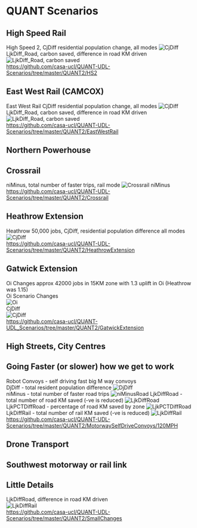 # QUANT Scenarios

## High Speed Rail  
  High Speed 2, CjDiff residential population change, all modes 
  ![CjDiff](https://github.com/casa-ucl/QUANT-UDL-Scenarios/blob/master/QUANT2/HS2/scenariorunner_HS2_20200224_140436/QUANT_Scenario_HS2_CjDiff.png)
  LjkDiff_Road, carbon saved, difference in road KM driven
  ![LjkDiff_Road, carbon saved](https://github.com/casa-ucl/QUANT-UDL-Scenarios/blob/master/QUANT2/HS2/scenariorunner_HS2_20200224_140436/QUANT_Scenario_HS2_LjkDiff_road.png)  
  https://github.com/casa-ucl/QUANT-UDL-Scenarios/tree/master/QUANT2/HS2  

## East West Rail (CAMCOX)
  East West Rail CjDiff residential population change, all modes
  ![CjDiff](https://github.com/casa-ucl/QUANT-UDL-Scenarios/blob/master/QUANT2/EastWestRail/EastWestRailCjDiff.jpg)
  LjkDiff_Road, carbon saved, difference in road KM driven
  ![LjkDiff_Road, carbon saved](https://github.com/casa-ucl/QUANT-UDL-Scenarios/blob/master/QUANT2/EastWestRail/EastWestRailLjkDiffRoad.jpg)  
  https://github.com/casa-ucl/QUANT-UDL-Scenarios/tree/master/QUANT2/EastWestRail

## Northern Powerhouse

## Crossrail  
niMinus, total number of faster trips, rail mode
![Crossrail niMinus](https://github.com/casa-ucl/QUANT-UDL-Scenarios/blob/master/QUANT2/Crossrail/scenariorunner_Crossrail_20200224_124747/QUANT_Scenario_Crossrail_niMinus.png)  
https://github.com/casa-ucl/QUANT-UDL-Scenarios/tree/master/QUANT2/Crossrail

## Heathrow Extension  
  Heathrow 50,000 jobs, CjDiff, residential population difference all modes
  ![CjDiff](https://github.com/casa-ucl/QUANT-UDL-Scenarios/blob/master/QUANT2/HeathrowExtension/scenariorunner_HeathrowExtension_20200219_140346/QUANT_Scenario_HeathrowExtension_CjDiff.png)  
  https://github.com/casa-ucl/QUANT-UDL-Scenarios/tree/master/QUANT2/HeathrowExtension  


## Gatwick Extension 
  Oi Changes approx 42000 jobs in 15KM zone with 1.3 uplift in Oi (Heathrow was 1.15)  
  Oi Scenario Changes  
  ![Oi](https://github.com/casa-ucl/QUANT-UDL-Scenarios/blob/master/QUANT2/GatwickExtension/QUANT_Scenario_Gatwick_OiScenario.png)  
  CjDiff  
  ![CjDiff](https://github.com/casa-ucl/QUANT-UDL-Scenarios/blob/master/QUANT2/GatwickExtension/QUANT_Scenario_GatwickExtension_CjDiff.png)  
  https://github.com/casa-ucl/QUANT-UDL_Scenarios/tree/master/QUANT2/GatwickExtension  

## High Streets, City Centres  
  

## Going Faster (or slower) how we get to work  
  Robot Convoys - self driving fast big M way convoys  
  DjDiff - total resident population difference
  ![DjDiff](https://github.com/casa-ucl/QUANT-UDL-Scenarios/blob/master/QUANT2/MotorwaySelfDriveConvoys/120MPH/scenariorunner_MWaySelfDriveConvoys_20200227_125858/QUANT_Scenario_MWaySelfDrive_DjDiff.png)  
  niMinus - total number of faster road trips
  ![niMinusRoad](https://github.com/casa-ucl/QUANT-UDL-Scenarios/blob/master/QUANT2/MotorwaySelfDriveConvoys/120MPH/scenariorunner_MWaySelfDriveConvoys_20200227_125858/QUANT_Scenario_MWaySelfDrive_niMinusRoad.png)
  LjkDiffRoad - total number of road KM saved (-ve is reduced)
  ![LjkDiffRoad](https://github.com/casa-ucl/QUANT-UDL-Scenarios/blob/master/QUANT2/MotorwaySelfDriveConvoys/120MPH/scenariorunner_MWaySelfDriveConvoys_20200227_125858/QUANT_Scenario_MWaySelfDrive_LjkDiffRoad.png)  
  LjkPCTDiffRoad - percentage of road KM saved by zone
  ![LjkPCTDiffRoad](https://github.com/casa-ucl/QUANT-UDL-Scenarios/blob/master/QUANT2/MotorwaySelfDriveConvoys/120MPH/scenariorunner_MWaySelfDriveConvoys_20200227_125858/QUANT_Scenario_MWaySelfDrive_LjkPCTDiffRoad.png)  
  LjkDiffRail - total number of rail KM saved (-ve is reduced)
  ![LjkDiffRail](https://github.com/casa-ucl/QUANT-UDL-Scenarios/blob/master/QUANT2/MotorwaySelfDriveConvoys/120MPH/scenariorunner_MWaySelfDriveConvoys_20200227_125858/QUANT_Scenario_MWaySelfDrive_LjkDiffRail.png)  
  https://github.com/casa-ucl/QUANT-UDL-Scenarios/tree/master/QUANT2/MotorwaySelfDriveConvoys/120MPH
  
## Drone Transport  

## Southwest motorway or rail link

## Little Details
LjkDiffRoad, difference in road KM driven  
![LjkDiffRail](https://github.com/casa-ucl/QUANT-UDL-Scenarios/blob/master/QUANT2/SmallChanges/QUANT_Scenario_SmallChanges_LjkDiffRoad.png)  
  https://github.com/casa-ucl/QUANT-UDL-Scenarios/tree/master/QUANT2/SmallChanges
  

